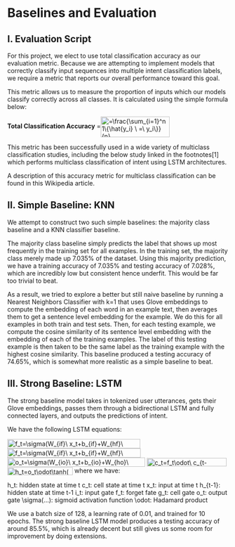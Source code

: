 # Baselines and Evaluation

## I. Evaluation Script

For this project, we elect to use total classification accuracy as our evaluation metric. Because we are attempting to implement models that correctly classify input sequences into multiple intent classification labels, we require a metric that reports our overall performance toward this goal.

This metric allows us to measure the proportion of inputs which our models classify correctly across all classes. It is calculated using the simple formula below:

**Total Classification Accuracy** =<img src="http://www.sciweavers.org/tex2img.php?eq=%3D%5Cfrac%7B%5Csum_%7Bi%3D1%7D%5En%201%5C%7B%5Chat%7By_i%7D%20%5C%20%3D%5C%20y_i%5C%7D%7D%7Bn%7D&bc=White&fc=Black&im=jpg&fs=12&ff=arev&edit=0" align="center" border="0" alt="=\frac{\sum_{i=1}^n 1\{\hat{y_i} \ =\ y_i\}}{n}" width="157" height="47" />

This metric has been successfully used in a wide variety of multiclass classification studies, including the below study linked in the footnotes[1] which performs multiclass classification of intent using LSTM architectures.

A description of this accuracy metric for multiclass classification can be found in this Wikipedia article.

## II. Simple Baseline: KNN

We attempt to construct two such simple baselines: the majority class baseline and a KNN classifier baseline.

The majority class baseline simply predicts the label that shows up most frequently in the training set for all examples. In the training set, the majority class merely made up 7.035% of the dataset. Using this majority prediction, we have a training accuracy of 7.035% and testing accuracy of 7.028%, which are incredibly low but consistent hence underfit. This would be far too trivial to beat.

As a result, we tried to explore a better but still naive baseline by running a Nearest Neighbors Classifier with k=1 that uses Glove embeddings to compute the embedding of each word in an example text, then averages them to get a sentence level embedding for the example. We do this for all examples in both train and test sets. Then, for each testing example, we compute the cosine similarity of its sentence level embedding with the embedding of each of the training examples. The label of this testing example is then taken to be the same label as the training example with the highest cosine similarity. This baseline produced a testing accuracy of 74.65%, which is somewhat more realistic as a simple baseline to beat.

## III. Strong Baseline: LSTM 

The strong baseline model takes in tokenized user utterances, gets their Glove embeddings, passes them through a bidirectional LSTM and fully connected layers, and outputs the predictions of intent.

We have the following LSTM equations:

<img src="http://www.sciweavers.org/tex2img.php?eq=f_t%3D%5Csigma%28W_%7Bif%7D%5C%20x_t%2Bb_%7Bif%7D%2BW_%7Bhf%7D%5C%20h_%7B%28t-1%29%7D%2Bb_%7Bhf%7D%29&bc=White&fc=Black&im=jpg&fs=12&ff=arev&edit=0" align="center" border="0" alt="f_t=\sigma(W_{if}\ x_t+b_{if}+W_{hf}\ h_{(t-1)}+b_{hf})" width="303" height="21" />

<img src="http://www.sciweavers.org/tex2img.php?eq=f_t%3D%5Csigma%28W_%7Bif%7D%5C%20x_t%2Bb_%7Bif%7D%2BW_%7Bhf%7D%5C%20h_%7B%28t-1%29%7D%2Bb_%7Bhf%7D%29%E3%80%97_&bc=White&fc=Black&im=jpg&fs=12&ff=arev&edit=0" align="center" border="0" alt="f_t=\sigma(W_{if}\ x_t+b_{if}+W_{hf}\ h_{(t-1)}+b_{hf})〗_" width="304" height="21" />
<img src="http://www.sciweavers.org/tex2img.php?eq=o_t%3D%5Csigma%28W_%7Bio%7D%5C%20x_t%2Bb_%7Bio%7D%2BW_%7Bho%7D%5C%20%20h_%7B%28t-1%29%7D%2Bb_%7Bho%7D%29%E3%80%97_&bc=White&fc=Black&im=jpg&fs=12&ff=arev&edit=0" align="center" border="0" alt="o_t=\sigma(W_{io}\ x_t+b_{io}+W_{ho}\  h_{(t-1)}+b_{ho})〗_" width="314" height="21" />
<img src="http://www.sciweavers.org/tex2img.php?eq=c_t%3Df_t%5Codot%5C%20c_%7Bt-1%7D%2Bi_t%5Codot%20g_t&bc=White&fc=Black&im=jpg&fs=12&ff=arev&edit=0" align="center" border="0" alt="c_t=f_t\odot\ c_{t-1}+i_t\odot g_t" width="182" height="19" />
<img src="http://www.sciweavers.org/tex2img.php?eq=h_t%3Do_t%5Codot%5Ctanh%28c_t%29&bc=White&fc=Black&im=jpg&fs=12&ff=arev&edit=0" align="center" border="0" alt="h_t=o_t\odot\tanh(c_t)" width="149" height="18" />
where we have:

h_t: hidden state at time t
c_t: cell state at time t
x_t: input at time t
h_{t-1}: hidden state at time t-1
i_t: input gate
f_t: forget fate
g_t: cell gate
o_t: output gate
\sigma(...): sigmoid activation function
\odot: Hadamard product

We use a batch size of 128, a learning rate of 0.01, and trained for 10 epochs. The strong baseline LSTM model produces a testing accuracy of around 85.5%, which is already decent but still gives us some room for improvement by doing extensions.
